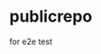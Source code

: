 # publicrepo
for e2e test













































































































































































































































































































































































































































































































































































































































































































































































































































































































































































































































































































































































































































































































































































































































































































































































































































































































































































































































































































































































